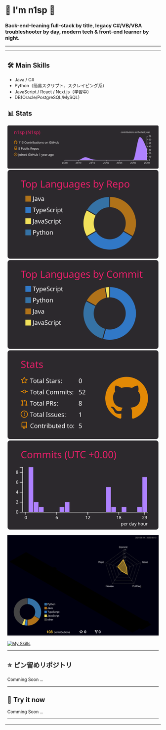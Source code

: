 # 👻 I'm n1sp 👻
### Back-end–leaning full-stack by title, legacy C#/VB/VBA troubleshooter by day, modern tech & front-end learner by night. 

---
<table>
<tr>
<td width="50%" valign="top">

## 🛠 Main Skills
- Java / C#
- Python（簡易スクリプト、スクレイピング系）
- JavaScript / React / Next.js（学習中）
- DB(Oracle/PostgreSQL/MySQL)

## 📊 Stats

[![](https://raw.githubusercontent.com/n1sp/n1sp/main/profile-summary-card-output/monokai/0-profile-details.svg)](https://github.com/vn7n24fzkq/github-profile-summary-cards)
[![](https://raw.githubusercontent.com/n1sp/n1sp/main/profile-summary-card-output/monokai/1-repos-per-language.svg)](https://github.com/vn7n24fzkq/github-profile-summary-cards) [![](https://raw.githubusercontent.com/n1sp/n1sp/main/profile-summary-card-output/monokai/2-most-commit-language.svg)](https://github.com/vn7n24fzkq/github-profile-summary-cards)
[![](https://raw.githubusercontent.com/n1sp/n1sp/main/profile-summary-card-output/monokai/3-stats.svg)](https://github.com/vn7n24fzkq/github-profile-summary-cards) [![](https://raw.githubusercontent.com/n1sp/n1sp/main/profile-summary-card-output/monokai/4-productive-time.svg)](https://github.com/vn7n24fzkq/github-profile-summary-cards)



![](./profile-3d-contrib/profile-night-rainbow.svg)

[![My Skills](https://skillicons.dev/icons?i=java,cs,py,ts,js,react,nextjs&perline=10)](https://skillicons.dev)

---

## ⭐ ピン留めリポジトリ
Comming Soon ...

---

## 🚀 Try it now
Comming Soon ...

---
